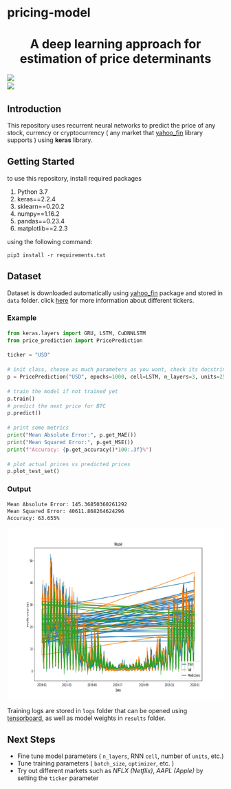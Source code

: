 # pricing-model

<h1 align="center">A deep learning approach for estimation of price determinants</h1>

<img src="https://www.freelogovectors.net/wp-content/uploads/2018/07/tensorflow-logo.png" height="70">
<br>
<img src="https://s3.amazonaws.com/keras.io/img/keras-logo-2018-large-1200.png" height="80">

## Introduction
This repository uses recurrent neural networks to predict the price of any stock, currency or cryptocurrency ( any market that [yahoo_fin](http://theautomatic.net/yahoo_fin-documentation/) library supports ) using **keras** library.

## Getting Started
to use this repository, install required packages
1. Python 3.7
2. keras==2.2.4
3. sklearn==0.20.2
4. numpy==1.16.2
5. pandas==0.23.4
6. matplotlib==2.2.3

using the following command:
```
pip3 install -r requirements.txt
```
## Dataset
Dataset is downloaded automatically using [yahoo_fin](http://theautomatic.net/yahoo_fin-documentation/) package and stored in `data` folder. click [here](http://theautomatic.net/yahoo_fin-documentation/) for more information about different tickers.
### **Example**
```python
from keras.layers import GRU, LSTM, CuDNNLSTM
from price_prediction import PricePrediction

ticker = "USD"

# init class, choose as much parameters as you want, check its docstring
p = PricePrediction("USD", epochs=1000, cell=LSTM, n_layers=3, units=256, loss="mae", optimizer="adam")

# train the model if not trained yet
p.train()
# predict the next price for BTC
p.predict()

# print some metrics
print("Mean Absolute Error:", p.get_MAE())
print("Mean Squared Error:", p.get_MSE())
print(f"Accuracy: {p.get_accuracy()*100:.3f}%")

# plot actual prices vs predicted prices
p.plot_test_set()
```
### Output
```
Mean Absolute Error: 145.36850360261292
Mean Squared Error: 40611.868264624296
Accuracy: 63.655%
```
<img src="images/pred.png" height="400" width="600">

Training logs are stored in `logs` folder that can be opened using [tensorboard](https://github.com/tensorflow/tensorboard), as well as model weights in `results` folder.

## Next Steps
- Fine tune model parameters ( `n_layers`, RNN `cell`, number of `units`, etc.)
- Tune training parameters ( `batch_size`, `optimizer`, etc. )
- Try out different markets such as *NFLX (Netflix)*, *AAPL (Apple)* by setting the `ticker` parameter